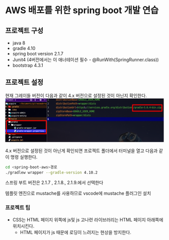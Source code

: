 # AWS 배포를 위한 spring boot 개발 연습

## 프로젝트 구성

- java 8
- gradle 4.10
- spring boot version 2.1.7
- Junit4 (4버전에서는 이 애너테이션 필수 - @RunWith(SpringRunner.class))
- bootstrap 4.3.1

## 프로젝트 설정

현재 그레이들 버전이 다음과 같이 4.x 버전으로 설정된 것이 아닌지 확인한다.
![1.png](img/1.png)

4.x 버전으로 설정된 것이 아닌게 확인되면 프로젝트 폴더에서 터미널을 열고 다음과 같이 명령 실행한다.

```bash
cd <spring-boot-aws>경로
./gradlew wrapper --gradle-version 4.10.2
```

스프링 부트 버전은 2.1.7 , 2.1.8., 2.1.9.에서 선택한다  
  
템플릿 엔진으로 mustache를 사용하므로 vscode에 mustache 플러그인 설치  

### 프로젝트 팁

- CSS는 HTML 페이지 위쪽에 js및 js 고나련 라이브러리는 HTML 페이지 아래쪽에 위치시킨다.
  - HTML 페이지가 js 때문에 로딩이 느려지는 현상을 방지한다.